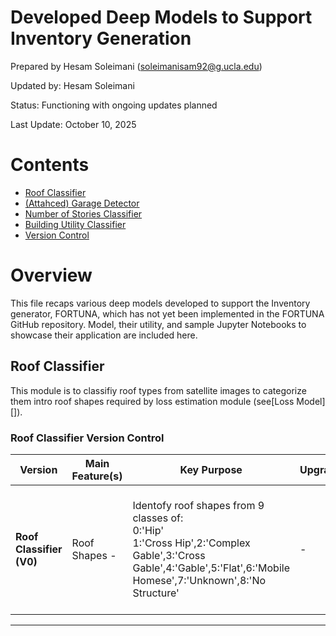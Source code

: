 # Developed Deep Models to Support Inventory Generation

Prepared by Hesam Soleimani (soleimanisam92@g.ucla.edu)

Updated by: Hesam Soleimani

Status: Functioning with ongoing updates planned

Last Update: October 10, 2025


# Contents
- [Roof Classifier](#roof_c)
- [(Attahced) Garage Detector](#garage_d)
- [Number of Stories Classifier](#story_n)
- [Building Utility Classifier](#utility_c)
- [Version Control](#version-c)

# Overview

This file recaps various deep models developed to support the Inventory generator, FORTUNA, which has not yet been implemented in the FORTUNA GitHub repository. Model, their utility, and sample Jupyter Notebooks to showcase their application are included here.

## Roof Classifier

This module is to classifiy roof types from satellite images to categorize them intro roof shapes required by loss estimation module (see[Loss Model][]).

### Roof Classifier Version Control

| Version        | Main Feature(s)                          | Key Purpose                                         | Upgrades| Resources |
|----------------|--------------------------------------------|-----------------------------------------------------|-----------|-------------------|
| **Roof Classifier (V0)** | Roof Shapes - | Identofy roof shapes from 9 classes of:<br>0:'Hip'<br>1:'Cross Hip',2:'Complex Gable',3:'Cross Gable',4:'Gable',5:'Flat',6:'Mobile Homese',7:'Unknown',8:'No Structure'|-|[Roof classifciation details](https://docs.google.com/presentation/d/1j-qWMzhk3FdkP_NkvGKfYh8FEoBm3XSb/edit?rtpof=true)<br><br> [Trained Model](https://drive.google.com/file/d/1gtv-tEI4gKX7HWdKwDcIyR4yWrBO6PMd/view)<br><br> [Notebook to Run the Model](https://colab.research.google.com/drive/1UqWvAuVcVKqE-X8n9mvMzVM8yt2aKUxh)|
---

